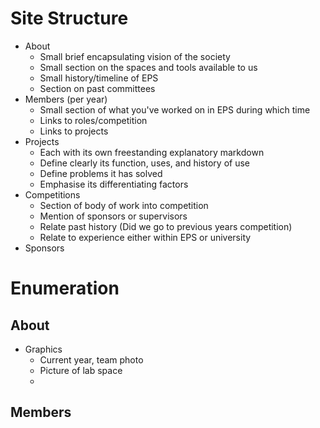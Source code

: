 # Site Structure

- About
   - Small brief encapsulating vision of the society
   - Small section on the spaces and tools available to us
   - Small history/timeline of EPS
   - Section on past committees
- Members (per year)
   - Small section of what you've worked on in EPS during which time
   - Links to roles/competition
   - Links to projects
- Projects
   - Each with its own freestanding explanatory markdown
   - Define clearly its function, uses, and history of use
   - Define problems it has solved
   - Emphasise its differentiating factors
- Competitions
   - Section of body of work into competition
   - Mention of sponsors or supervisors
   - Relate past history (Did we go to previous years competition)
   - Relate to experience either within EPS or university
- Sponsors

# Enumeration

## About

- Graphics
   - Current year, team photo
   - Picture of lab space
   -
   
   
## Members


